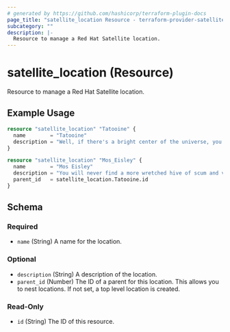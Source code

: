 ```yaml
---
# generated by https://github.com/hashicorp/terraform-plugin-docs
page_title: "satellite_location Resource - terraform-provider-satellite"
subcategory: ""
description: |-
  Resource to manage a Red Hat Satellite location.
---
```


# satellite_location (Resource)

Resource to manage a Red Hat Satellite location.

## Example Usage

```terraform
resource "satellite_location" "Tatooine" {
  name        = "Tatooine"
  description = "Well, if there's a bright center of the universe, you're on the planet that it's farthest from."
}

resource "satellite_location" "Mos_Eisley" {
  name        = "Mos Eisley"
  description = "You will never find a more wretched hive of scum and villainy."
  parent_id   = satellite_location.Tatooine.id
}
```

<!-- schema generated by tfplugindocs -->
## Schema

### Required

- `name` (String) A name for the location.

### Optional

- `description` (String) A description of the location.
- `parent_id` (Number) The ID of a parent for this location. This allows you to nest locations. If not set, a top level location is created.

### Read-Only

- `id` (String) The ID of this resource.


